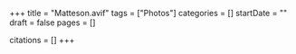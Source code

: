 +++
title = "Matteson.avif"
tags = ["Photos"]
categories = []
startDate = ""
draft = false
pages = []

citations = []
+++
